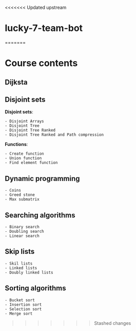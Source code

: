 <<<<<<< Updated upstream
# lucky-7-team-bot
=======
# Course contents

## Dijksta

## Disjoint sets

**Disjoint sets**: 

    - Disjoint Arrays
    - Disjoint Tree
    - Disjoint Tree Ranked 
    - Disjoint Tree Ranked and Path compression

**Functions**:

    - Create function
    - Union function
    - Find element function

## Dynamic programming
    - Coins
    - Greed stone
    - Max submatrix
    
## Searching algorithms
    - Binary search
    - Doubling search
    - Linear search
    
## Skip lists
    - Skil lists
    - Linked lists
    - Doubly linked lists

## Sorting algorithms
    - Bucket sort
    - Insertion sort
    - Selection sort
    - Merge sort



>>>>>>> Stashed changes
